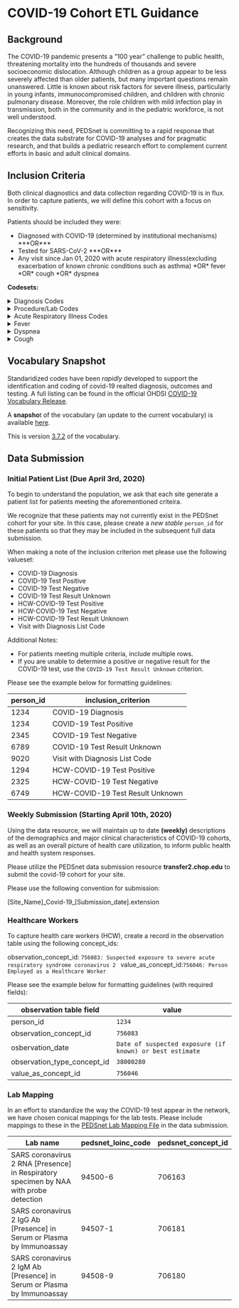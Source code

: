 # COVID-19 Cohort ETL Guidance 

## Background

The COVID-19 pandemic presents a “100 year” challenge to public health, threatening mortality into the hundreds of thousands and severe socioeconomic dislocation.  Although children as a group appear to be less severely affected than older patients, but many important questions remain unanswered.  Little is known about risk factors for severe illness, particularly in young infants, immunocompromised children, and children with chronic pulmonary disease.  Moreover, the role children with mild infection play in transmission, both in the community and in the pediatric workforce, is not well understood.

Recognizing this need, PEDSnet is committing to a rapid response that creates the data substrate for COVID-19 analyses and for pragmatic research, and that builds a pediatric research effort to complement current efforts in basic and adult clinical domains.


## Inclusion Criteria

Both clinical diagnostics and data collection regarding COVID-19 is in flux. In order to capture patients, we will define this cohort with a focus on sensitivity.

Patients should be included they were:
 
 <ul><li>Diagnosed with COVID-19 (determined by institutional mechanisms) ***OR*** </li>
 <li>Tested for SARS-CoV-2 ***OR***</li>
 <li>Any visit since Jan 01, 2020 with acute respiratory illness(excluding exacerbation of known chronic conditions such as asthma) *OR* fever *OR* cough *OR* dyspnea</li></ul>

**Codesets:**
<details><summary>Diagnosis Codes</summary>
<p>

concept_id|concept_name|concept_code|vocabulary
---|---|---|---
45756093|Emergency use of U07.1 \| Disease caused by severe acute respiratory syndrome coronavirus 2|U07.1|ICD10
0|COVID-19, virus not identified|U07.2|
45585955|	Coronavirus infection, unspecified site	|B34.2|ICD10
35205800|Coronavirus infection, unspecified|	B34.2|ICD10CM
35205804|Viral infection, unspecified|	B34.9|ICD10CM
45605229|Viral infection, unspecified|	B34.9|ICD10
45590872|	Coronavirus as the cause of diseases classified to other chapters|B97.2|	ICD10
1567458|	Coronavirus as the cause of diseases classified elsewhere|	B97.2|ICD10CM
45537785|	SARS-associated coronavirus as the cause of diseases classified elsewhere|	B97.21|ICD10CM
45600471|Other coronavirus as the cause of diseases classified elsewhere|B97.29|ICD10CM
45567260|	Pneumonia due to SARS-associated coronavirus|	J12.81|	ICD10CM
45756079|	Severe acute respiratory syndrome [SARS]|	U04|	ICD10
45604597|	Severe acute respiratory syndrome [SARS], unspecified	|U04.9	|ICD10
45542411|Contact with and (suspected) exposure to other viral communicable diseases|Z20.828|ICD10CM
45571329|Contact with and (suspected) exposure to other bacterial communicable diseases|Z20.818|ICD10CM
439676	|Coronavirus infection	|186747009|SNOMED
4092694	|Coronavirus as the cause of diseases classified to other chapters	|186758000	|SNOMED
40380828|	Coronavirus as the cause of diseases classified to other chapters	|187587009|SNOMED
4100065|	Disease due to Coronaviridae	|27619001|SNOMED
320651|Severe acute respiratory syndrome	|398447004	|SNOMED
4248811|	Healthcare associated severe acute respiratory syndrome	|408688009|SNOMED
40479642|	Pneumonia due to Severe acute respiratory syndrome coronavirus|	441590008|SNOMED
40479782|	Exposure to severe acute respiratory syndrome coronavirus|	444482005|SNOMED
45763594|	Middle East respiratory syndrome|651000146102|SNOMED
45765578|	Exposure to coronavirus infection	|702547000|SNOMED
37016927|	Pneumonia caused by Human coronavirus|	713084008|SNOMED
37396171|Severe acute respiratory syndrome of upper respiratory tract|	715882005|SNOMED
44810278|	Exposure to coronavirus infection	|878171000000104|SNOMED

</p>
</details>

<details><summary>Procedure/Lab Codes</summary>
<p>


concept_id|concept_name|concept_code|vocabulary
---|---|---|---
40218805|Testing for SARS-CoV-2 in CDC laboratory|U0001|HCPCS
40218804|Testing for SARS-CoV-2 in non-CDC laboratory|U0002|HCPCS
700360|Infectious agent detection by nucleic acid (DNA or RNA); severe acute respiratory syndrome coronavirus 2 (SARS-CoV-2) (Coronavirus disease [COVID-19]), amplified probe technique|87635|CPT-4
706163|SARS coronavirus 2 RNA [Presence] in Respiratory specimen by NAA with probe detection|94500-6|LOINC
706170|SARS coronavirus 2 RNA [Presence] in Unspecified specimen by NAA with probe detection|94309-2|LOINC
706158|SARS Coronavirus 2 RNA panel - Respiratory specimen by NAA with probe detection|94531-1|LOINC
706169|SARS Coronavirus 2 RNA panel - Unspecified specimen by NAA with probe detection|94306-8|LOINC
706165|SARS coronavirus+SARS-like coronavirus+SARS coronavirus 2 RNA [Presence] in Respiratory specimen by NAA with probe detection|94502-2|LOINC
706160|SARS coronavirus 2 RdRp gene [Presence] in Respiratory specimen by NAA with probe detection	|94534-5|	LOINC
706161|SARS coronavirus 2 N gene [Presence] in Respiratory specimen by NAA with probe detection	|94533-7|	LOINC
706159|SARS-related coronavirus+MERS coronavirus RNA [Presence] in Respiratory specimen by NAA with probe detection	|94532-9|	LOINC
706171|SARS-like coronavirus N gene [Presence] in Unspecified specimen by NAA with probe detection	|94310-0|	LOINC
706168|SARS coronavirus 2 ORF1ab region [Cycle Threshold #] in Unspecified specimen by NAA with probe detection	|94511-3	|LOINC
706172|SARS-like coronavirus N gene [Cycle Threshold #] in Unspecified specimen by NAA with probe detection	|94313-4	|LOINC
706173|SARS coronavirus 2 RdRp gene [Presence] in Unspecified specimen by NAA with probe detection|	94314-2	|LOINC
706166|SARS coronavirus 2 E gene [Cycle Threshold #] in Unspecified specimen by NAA with probe detection	|94509-7|	LOINC
706155|SARS coronavirus 2 N gene [Cycle Threshold #] in Unspecified specimen by Nucleic acid amplification using primer-probe set N2|94312-6|	LOINC
706157|SARS coronavirus 2 N gene [Cycle Threshold #] in Unspecified specimen by Nucleic acid amplification using primer-probe set N1|94311-8	|LOINC
706157|SARS coronavirus 2 N gene [Cycle Threshold #] in Unspecified specimen by NAA with probe detection|	94510-5|	LOINC
706154|SARS coronavirus 2 N gene [Presence] in Unspecified specimen by Nucleic acid amplification using primer-probe set N2	|94308-4	|LOINC
706156|SARS coronavirus 2 N gene [Presence] in Unspecified specimen by Nucleic acid amplification using primer-probe set N1	|94307-6	|LOINC
706175|SARS coronavirus 2 N gene [Presence] in Unspecified specimen by NAA with probe detection	|94316-7|	LOINC
706181|SARS coronavirus 2 IgG Ab [Presence] in Serum or Plasma by Rapid immunoassay	|94507-1|	LOINC
706177|SARS coronavirus 2 IgG Ab [Units/volume] in Serum or Plasma by Immunoassay	|94505-5|	LOINC
706180|SARS coronavirus 2 IgM Ab [Presence] in Serum or Plasma by Rapid immunoassay	|94508-9|	LOINC
706178|SARS coronavirus 2 IgM Ab [Units/volume] in Serum or Plasma by Immunoassay|	94506-3|	LOINC
0|SARS coronavirus 2 IgG+IgM Ab [Presence] in Serum or Plasma by Immunoassay	|94547-7	|LOINC
706176|SARS coronavirus 2 IgG and IgM panel - Serum or Plasma Qualitative by Rapid immunoassay	|94503-0|	LOINC
706179|SARS coronavirus 2 IgG and IgM panel - Serum or Plasma by Immunoassay|	94504-8	|LOINC

</p>
</details>


<details><summary>Acute Respiratory Illness Codes</summary>
 
 
[Acute Respiratory Distress Syndrome (ARDS)](Codesets/ards_codeset.csv)

[Bronchitis](Codesets/bronchitis_codeset.csv)

[Bronchiolitis](Codesets/bronchiolitis_codeset.csv)

[Pnemonia](Codesets/pneumonia_codeset.csv)

[Respiratory Distress](Codesets/respiratory_distress_codeset.csv)

[Respiratory Failure](Codesets/respiratory_failure_codeset.csv)

[Influenza](Codesets/influenza_codeset.csv)

[Upper Respiratory Infections](Codesets/uri_codeset.csv)

</details>

<details><summary>Fever</summary>
<p>

concept_id|concept_name|concept_code|vocabulary
---|---|---|---
35211386|Other specified fever|	R50.8| ICD10CM
35211385|Drug induced fever|	R50.2| ICD10CM
45597190|Febrile nonhemolytic transfusion reaction|	R50.84| ICD10CM
35211387|Fever, unspecified|	R50.9| ICD10CM
45577799|Simple febrile convulsion|	R56.00| ICD10CM

</p>
</details>

<details><summary>Dyspnea</summary>
<p>

concept_id|concept_name|concept_code|vocabulary
---|---|---|---
45534422|Shortness of breath|R06.02|ICD10CM

</p>
</details>

<details><summary>Cough</summary>
<p>

concept_id|concept_name|concept_code|vocabulary
---|---|---|---
35211275|Cough|R05|ICD10CM

</p>
</details>

## Vocabulary Snapshot
Standaridized codes have been *rapidly* developed to support the identification and coding of covid-19 realted diagnosis, outcomes and testing. A full listing can be found in the official OHDSI [COVID-19 Vocabulary Release](https://github.com/OHDSI/Covid-19/wiki/Release).

A **snapsho**t of the vocabulary (an update to the current vocabulary) is available [here](https://chop.sharefile.com/d-s2642eb37ee04ea38). 

This is version [3.7.2](https://chop.sharefile.com/d-s2642eb37ee04ea38) of the vocabulary. 

## Data Submission

### Initial Patient List (Due April 3rd, 2020)

To begin to understand the population, we ask that each site generate a patient list for patients meeting the aforementioned criteira.

We recognize that these patients may not currently exist in the PEDSnet cohort for your site. In this case, please create a *new stable* `person_id` for these patients so that they may be included in the subsequent full data submission.

When making a note of the inclusion criterion met please use the following valueset:

<ul>
<li>COVID-19 Diagnosis</li>
<li>COVID-19 Test Positive</li>
<li>COVID-19 Test Negative</li>
<li>COVID-19 Test Result Unknown</li>
<li>HCW-COVID-19 Test Positive</li>
<li>HCW-COVID-19 Test Negative</li>
<li>HCW-COVID-19 Test Result Unknown</li>
<li>Visit with Diagnosis List Code</li></ul>

Additional Notes:
- For patients meeting multiple criteria, include multiple rows.
- If you are unable to determine a positive or negative result for the COVID-19 test, use the `COVID-19 Test Result Unknown` criterion.

Please see the example below for formatting guidelines:

person_id|inclusion_criterion
---|---
1234|COVID-19 Diagnosis
1234|COVID-19 Test Positive
2345|COVID-19 Test Negative
6789|COVID-19 Test Result Unknown
9020|Visit with Diagnosis List Code
1294|HCW-COVID-19 Test Positive
2325|HCW-COVID-19 Test Negative
6749|HCW-COVID-19 Test Result Unknown

### Weekly Submission (Starting April 10th, 2020)
Using the data resource, we will maintain up to date **(weekly)** descriptions of the demographics and major clinical characteristics of COVID-19 cohorts, as well as an overall picture of health care utilization, to inform public health and health system responses.

Please utilize the PEDSnet data submission resource **transfer2.chop.edu** to submit the covid-19 cohort for your site. 

Please use the following convention for submission:

[Site_Name]\_Covid-19\_[Submission_date].extension

### Healthcare Workers

To capture health care workers (HCW), create a record in the observation table using the following concept_ids:

observation_concept_id: `756083: Suspected exposure to severe acute respiratory syndrome coronavirus 2 `
value_as_concept_id:`756046: Person Employed as a Healthcare Worker`

Please see the example below for formatting guidelines (with required fields):

observation table field|value
---|---
person_id| `1234`
observation_concept_id| `756083`
osbervation_date| `Date of suspected exposure (if known) or best estimate`
observation_type_concept_id| `38000280`
value_as_concept_id|`756046`

### Lab Mapping

In an effort to standardize the way the COVID-19 test appear in the network, we have chosen conical mappings for the lab tests. Please include mappings to these in the [PEDSnet Lab Mapping File](https://github.com/PEDSnet/Data_Models/blob/master/PEDSnet/docs/PEDSnet_Labs_Site_Mappings.csv) in the data submission.

Lab name|pedsnet_loinc_code|pedsnet_concept_id
---|---|---
SARS coronavirus 2 RNA [Presence] in Respiratory specimen by NAA with probe detection|94500-6|706163
SARS coronavirus 2 IgG Ab [Presence] in Serum or Plasma by Immunoassay|94507-1|706181
SARS coronavirus 2 IgM Ab [Presence] in Serum or Plasma by Immunoassay|94508-9|706180


